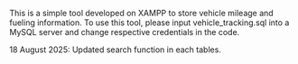 This is a simple tool developed on XAMPP to store vehicle mileage and fueling information. To use this tool, please input vehicle_tracking.sql into a MySQL server and change respective credentials in the code.

18 August 2025: Updated search function in each tables.
